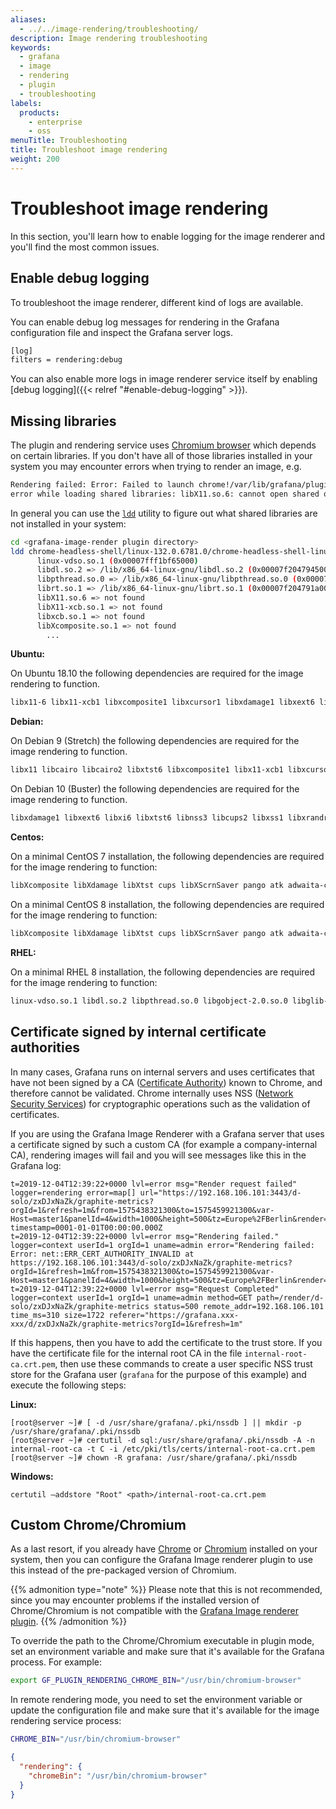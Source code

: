 ```yaml
---
aliases:
  - ../../image-rendering/troubleshooting/
description: Image rendering troubleshooting
keywords:
  - grafana
  - image
  - rendering
  - plugin
  - troubleshooting
labels:
  products:
    - enterprise
    - oss
menuTitle: Troubleshooting
title: Troubleshoot image rendering
weight: 200
---
```


# Troubleshoot image rendering

In this section, you'll learn how to enable logging for the image renderer and you'll find the most common issues.

## Enable debug logging

To troubleshoot the image renderer, different kind of logs are available.

You can enable debug log messages for rendering in the Grafana configuration file and inspect the Grafana server logs.

```bash
[log]
filters = rendering:debug
```

You can also enable more logs in image renderer service itself by enabling [debug logging]({{< relref "#enable-debug-logging" >}}).

## Missing libraries

The plugin and rendering service uses [Chromium browser](https://www.chromium.org/) which depends on certain libraries.
If you don't have all of those libraries installed in your system you may encounter errors when trying to render an image, e.g.

```bash
Rendering failed: Error: Failed to launch chrome!/var/lib/grafana/plugins/grafana-image-renderer/chrome-linux/chrome:
error while loading shared libraries: libX11.so.6: cannot open shared object file: No such file or directory\n\n\nTROUBLESHOOTING: https://github.com/GoogleChrome/puppeteer/blob/master/docs/troubleshooting.md
```

In general you can use the [`ldd`](<https://en.wikipedia.org/wiki/Ldd_(Unix)>) utility to figure out what shared libraries
are not installed in your system:

```bash
cd <grafana-image-render plugin directory>
ldd chrome-headless-shell/linux-132.0.6781.0/chrome-headless-shell-linux64/chrome-headless-shell
      linux-vdso.so.1 (0x00007fff1bf65000)
      libdl.so.2 => /lib/x86_64-linux-gnu/libdl.so.2 (0x00007f2047945000)
      libpthread.so.0 => /lib/x86_64-linux-gnu/libpthread.so.0 (0x00007f2047924000)
      librt.so.1 => /lib/x86_64-linux-gnu/librt.so.1 (0x00007f204791a000)
      libX11.so.6 => not found
      libX11-xcb.so.1 => not found
      libxcb.so.1 => not found
      libXcomposite.so.1 => not found
        ...
```

**Ubuntu:**

On Ubuntu 18.10 the following dependencies are required for the image rendering to function.

```bash
libx11-6 libx11-xcb1 libxcomposite1 libxcursor1 libxdamage1 libxext6 libxfixes3 libxi6 libxrender1 libxtst6 libglib2.0-0 libnss3 libcups2  libdbus-1-3 libxss1 libxrandr2 libgtk-3-0 libasound2 libxcb-dri3-0 libgbm1 libxshmfence1
```

**Debian:**

On Debian 9 (Stretch) the following dependencies are required for the image rendering to function.

```bash
libx11 libcairo libcairo2 libxtst6 libxcomposite1 libx11-xcb1 libxcursor1 libxdamage1 libnss3 libcups libcups2 libxss libxss1 libxrandr2 libasound2 libatk1.0-0 libatk-bridge2.0-0 libpangocairo-1.0-0 libgtk-3-0 libgbm1 libxshmfence1
```

On Debian 10 (Buster) the following dependencies are required for the image rendering to function.

```bash
libxdamage1 libxext6 libxi6 libxtst6 libnss3 libcups2 libxss1 libxrandr2 libasound2 libatk1.0-0 libatk-bridge2.0-0 libpangocairo-1.0-0 libpango-1.0-0 libcairo2 libatspi2.0-0 libgtk3.0-cil libgdk3.0-cil libx11-xcb-dev libgbm1 libxshmfence1
```

**Centos:**

On a minimal CentOS 7 installation, the following dependencies are required for the image rendering to function:

```bash
libXcomposite libXdamage libXtst cups libXScrnSaver pango atk adwaita-cursor-theme adwaita-icon-theme at at-spi2-atk at-spi2-core cairo-gobject colord-libs dconf desktop-file-utils ed emacs-filesystem gdk-pixbuf2 glib-networking gnutls gsettings-desktop-schemas gtk-update-icon-cache gtk3 hicolor-icon-theme jasper-libs json-glib libappindicator-gtk3 libdbusmenu libdbusmenu-gtk3 libepoxy liberation-fonts liberation-narrow-fonts liberation-sans-fonts liberation-serif-fonts libgusb libindicator-gtk3 libmodman libproxy libsoup libwayland-cursor libwayland-egl libxkbcommon m4 mailx nettle patch psmisc redhat-lsb-core redhat-lsb-submod-security rest spax time trousers xdg-utils xkeyboard-config alsa-lib
```

On a minimal CentOS 8 installation, the following dependencies are required for the image rendering to function:

```bash
libXcomposite libXdamage libXtst cups libXScrnSaver pango atk adwaita-cursor-theme adwaita-icon-theme at at-spi2-atk at-spi2-core cairo-gobject colord-libs dconf desktop-file-utils ed emacs-filesystem gdk-pixbuf2 glib-networking gnutls gsettings-desktop-schemas gtk-update-icon-cache gtk3 hicolor-icon-theme jasper-libs json-glib libappindicator-gtk3 libdbusmenu libdbusmenu-gtk3 libepoxy liberation-fonts liberation-narrow-fonts liberation-sans-fonts liberation-serif-fonts libgusb libindicator-gtk3 libmodman libproxy libsoup libwayland-cursor libwayland-egl libxkbcommon m4 mailx nettle patch psmisc redhat-lsb-core redhat-lsb-submod-security rest spax time trousers xdg-utils xkeyboard-config alsa-lib libX11-xcb
```

**RHEL:**

On a minimal RHEL 8 installation, the following dependencies are required for the image rendering to function:

```bash
linux-vdso.so.1 libdl.so.2 libpthread.so.0 libgobject-2.0.so.0 libglib-2.0.so.0 libnss3.so libnssutil3.so libsmime3.so libnspr4.so libatk-1.0.so.0 libatk-bridge-2.0.so.0 libcups.so.2 libgio-2.0.so.0 libdrm.so.2 libdbus-1.so.3 libexpat.so.1 libxcb.so.1 libxkbcommon.so.0 libm.so.6 libX11.so.6 libXcomposite.so.1 libXdamage.so.1 libXext.so.6 libXfixes.so.3 libXrandr.so.2 libgbm.so.1 libpango-1.0.so.0 libcairo.so.2 libasound.so.2 libatspi.so.0 libgcc_s.so.1 libc.so.6 /lib64/ld-linux-x86-64.so.2 libgnutls.so.30 libpcre.so.1 libffi.so.6 libplc4.so libplds4.so librt.so.1 libgmodule-2.0.so.0 libgssapi_krb5.so.2 libkrb5.so.3 libk5crypto.so.3 libcom_err.so.2 libavahi-common.so.3 libavahi-client.so.3 libcrypt.so.1 libz.so.1 libselinux.so.1 libresolv.so.2 libmount.so.1 libsystemd.so.0 libXau.so.6 libXrender.so.1 libthai.so.0 libfribidi.so.0 libpixman-1.so.0 libfontconfig.so.1 libpng16.so.16 libxcb-render.so.0 libidn2.so.0 libunistring.so.2 libtasn1.so.6 libnettle.so.6 libhogweed.so.4 libgmp.so.10 libkrb5support.so.0 libkeyutils.so.1 libpcre2-8.so.0 libuuid.so.1 liblz4.so.1 libgcrypt.so.20 libbz2.so.1
```

## Certificate signed by internal certificate authorities

In many cases, Grafana runs on internal servers and uses certificates that have not been signed by a CA ([Certificate Authority](https://en.wikipedia.org/wiki/Certificate_authority)) known to Chrome, and therefore cannot be validated. Chrome internally uses NSS ([Network Security Services](https://en.wikipedia.org/wiki/Network_Security_Services)) for cryptographic operations such as the validation of certificates.

If you are using the Grafana Image Renderer with a Grafana server that uses a certificate signed by such a custom CA (for example a company-internal CA), rendering images will fail and you will see messages like this in the Grafana log:

```
t=2019-12-04T12:39:22+0000 lvl=error msg="Render request failed" logger=rendering error=map[] url="https://192.168.106.101:3443/d-solo/zxDJxNaZk/graphite-metrics?orgId=1&refresh=1m&from=1575438321300&to=1575459921300&var-Host=master1&panelId=4&width=1000&height=500&tz=Europe%2FBerlin&render=1" timestamp=0001-01-01T00:00:00.000Z
t=2019-12-04T12:39:22+0000 lvl=error msg="Rendering failed." logger=context userId=1 orgId=1 uname=admin error="Rendering failed: Error: net::ERR_CERT_AUTHORITY_INVALID at https://192.168.106.101:3443/d-solo/zxDJxNaZk/graphite-metrics?orgId=1&refresh=1m&from=1575438321300&to=1575459921300&var-Host=master1&panelId=4&width=1000&height=500&tz=Europe%2FBerlin&render=1"
t=2019-12-04T12:39:22+0000 lvl=error msg="Request Completed" logger=context userId=1 orgId=1 uname=admin method=GET path=/render/d-solo/zxDJxNaZk/graphite-metrics status=500 remote_addr=192.168.106.101 time_ms=310 size=1722 referer="https://grafana.xxx-xxx/d/zxDJxNaZk/graphite-metrics?orgId=1&refresh=1m"
```

If this happens, then you have to add the certificate to the trust store. If you have the certificate file for the internal root CA in the file `internal-root-ca.crt.pem`, then use these commands to create a user specific NSS trust store for the Grafana user (`grafana` for the purpose of this example) and execute the following steps:

**Linux:**

```
[root@server ~]# [ -d /usr/share/grafana/.pki/nssdb ] || mkdir -p /usr/share/grafana/.pki/nssdb
[root@server ~]# certutil -d sql:/usr/share/grafana/.pki/nssdb -A -n internal-root-ca -t C -i /etc/pki/tls/certs/internal-root-ca.crt.pem
[root@server ~]# chown -R grafana: /usr/share/grafana/.pki/nssdb
```

**Windows:**

```
certutil –addstore "Root" <path>/internal-root-ca.crt.pem
```

## Custom Chrome/Chromium

As a last resort, if you already have [Chrome](https://www.google.com/chrome/) or [Chromium](https://www.chromium.org/)
installed on your system, then you can configure the Grafana Image renderer plugin to use this
instead of the pre-packaged version of Chromium.

{{% admonition type="note" %}}
Please note that this is not recommended, since you may encounter problems if the installed version of Chrome/Chromium is not
compatible with the [Grafana Image renderer plugin](/grafana/plugins/grafana-image-renderer).
{{% /admonition %}}

To override the path to the Chrome/Chromium executable in plugin mode, set an environment variable and make sure that it's available for the Grafana process. For example:

```bash
export GF_PLUGIN_RENDERING_CHROME_BIN="/usr/bin/chromium-browser"
```

In remote rendering mode, you need to set the environment variable or update the configuration file and make sure that it's available for the image rendering service process:

```bash
CHROME_BIN="/usr/bin/chromium-browser"
```

```json
{
  "rendering": {
    "chromeBin": "/usr/bin/chromium-browser"
  }
}
```
